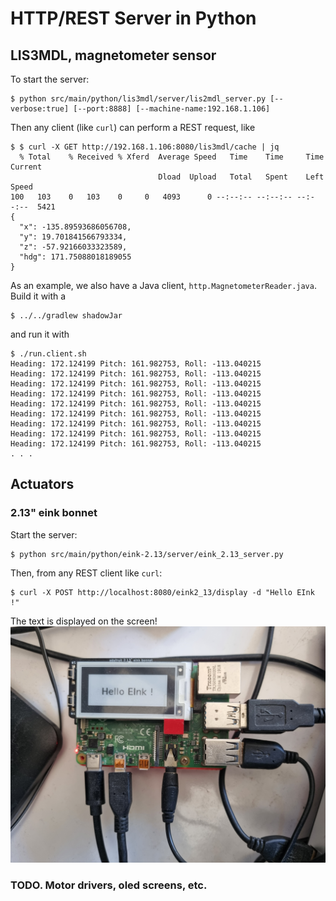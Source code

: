 # HTTP/REST Server in Python

## LIS3MDL, magnetometer sensor
To start the server:
```
$ python src/main/python/lis3mdl/server/lis2mdl_server.py [--verbose:true] [--port:8888] [--machine-name:192.168.1.106]
```

Then any client (like `curl`) can perform a REST request, like
```
$ $ curl -X GET http://192.168.1.106:8080/lis3mdl/cache | jq
  % Total    % Received % Xferd  Average Speed   Time    Time     Time  Current
                                 Dload  Upload   Total   Spent    Left  Speed
100   103    0   103    0     0   4093      0 --:--:-- --:--:-- --:--:--  5421
{
  "x": -135.89593686056708,
  "y": 19.701841566793334,
  "z": -57.92166033323589,
  "hdg": 171.75088018189055
}
```

As an example, we also have a Java client, `http.MagnetometerReader.java`.  
Build it with a 
```
$ ../../gradlew shadowJar
```
and run it with
```
$ ./run.client.sh
Heading: 172.124199 Pitch: 161.982753, Roll: -113.040215
Heading: 172.124199 Pitch: 161.982753, Roll: -113.040215
Heading: 172.124199 Pitch: 161.982753, Roll: -113.040215
Heading: 172.124199 Pitch: 161.982753, Roll: -113.040215
Heading: 172.124199 Pitch: 161.982753, Roll: -113.040215
Heading: 172.124199 Pitch: 161.982753, Roll: -113.040215
Heading: 172.124199 Pitch: 161.982753, Roll: -113.040215
Heading: 172.124199 Pitch: 161.982753, Roll: -113.040215
Heading: 172.124199 Pitch: 161.982753, Roll: -113.040215
. . . 
```

## Actuators
### 2.13" eink bonnet
Start the server:
```
$ python src/main/python/eink-2.13/server/eink_2.13_server.py
```
Then, from any REST client like `curl`:
```
$ curl -X POST http://localhost:8080/eink2_13/display -d "Hello EInk !"
```
The text is displayed on the screen!  
![eink 2.13](./eink.213.jpg)

### TODO. Motor drivers, oled screens, etc.
